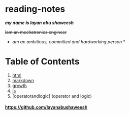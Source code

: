 # reading-notes

***my name is layan abu shaweesh***

~~Iam an mechatronics engineer~~

* *am an ambitious, committed and hardworking person* *



# Table of Contents
1. [html](html)
2. [markdown](markdown)
3. [growth](growth)
4. [js](js)
5. [operatorandlogic] (operator and logic)



#### https://github.com/layanabushaweesh ####



